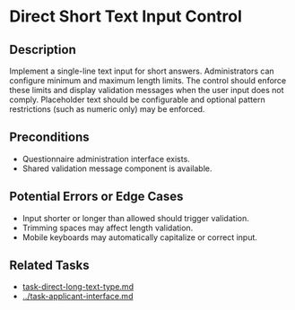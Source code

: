 # Direct Short Text Input Control

## Description
Implement a single-line text input for short answers. Administrators can configure minimum and maximum length limits. The control should enforce these limits and display validation messages when the user input does not comply. Placeholder text should be configurable and optional pattern restrictions (such as numeric only) may be enforced.

## Preconditions
- Questionnaire administration interface exists.
- Shared validation message component is available.

## Potential Errors or Edge Cases
- Input shorter or longer than allowed should trigger validation.
- Trimming spaces may affect length validation.
- Mobile keyboards may automatically capitalize or correct input.

## Related Tasks
- [task-direct-long-text-type.md](task-direct-long-text-type.md)
- [../task-applicant-interface.md](../task-applicant-interface.md)
